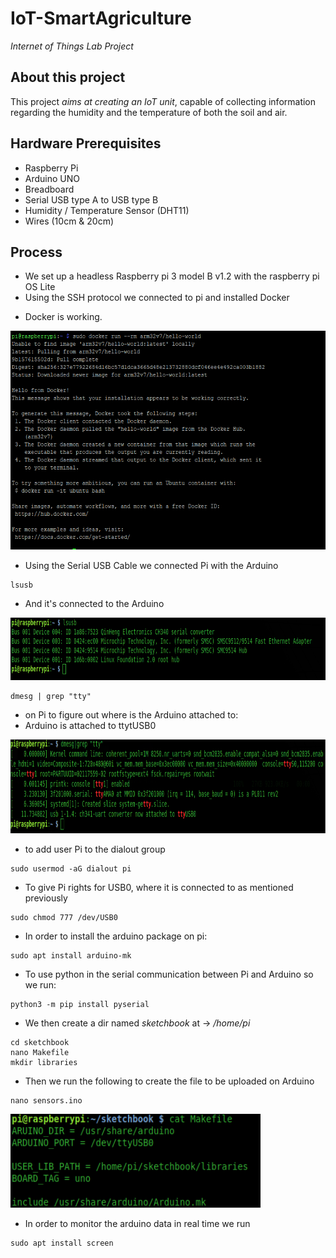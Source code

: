 # IoT-SmartAgriculture
_Internet of Things Lab Project_

## About this project

This project _aims at creating an IoT unit_, capable of collecting information regarding the humidity and the temperature of both the soil and air.

## Hardware Prerequisites

- Raspberry Pi
- Arduino UNO
- Breadboard
- Serial USB type A to USB type B
- Humidity / Temperature Sensor (DHT11)
- Wires (10cm & 20cm)

## Process
* We set up a headless Raspberry pi 3 model B v1.2 with the raspberry pi OS Lite
* Using the SSH protocol we connected to pi and installed Docker
- Docker is working.

<img src="https://raw.githubusercontent.com/Steryos/IoT-SmartAgriculture/main/Images/Image1.png" alt="Image1" width=750 height=350>

* Using the Serial USB Cable we connected Pi with the Arduino

```
lsusb 
```
- And it's connected to the Arduino
<img src="https://raw.githubusercontent.com/Steryos/IoT-SmartAgriculture/main/Images/Image2.png" alt="Image2" width=700 height=100>

```
dmesg | grep "tty"
```
- on Pi to figure out where is the Arduino attached to:
- Arduino is attached to ttytUSB0

<img src="https://raw.githubusercontent.com/Steryos/IoT-SmartAgriculture/main/Images/Image3.png" alt="Image3" width=700 height=150>


* to add user Pi to the dialout group
```
sudo usermod -aG dialout pi
```
* To give Pi rights for USB0, where it is connected to as mentioned previously

```
sudo chmod 777 /dev/USB0
``` 
* In order to install the arduino package on pi:
 
```
sudo apt install arduino-mk
``` 


* To use python in the serial communication between Pi and Arduino so we run: 
```
python3 -m pip install pyserial
``` 


* We then create a dir named _sketchbook_ at -> */home/pi*

```
cd sketchbook
nano Makefile
mkdir libraries
```

* Then we run the following to create the file to be uploaded on Arduino
```
nano sensors.ino
```
<img src="https://raw.githubusercontent.com/Steryos/IoT-SmartAgriculture/main/Images/image4.png" alt="Image43" width=400 height=150>


* In order to monitor the arduino data in real time we run 
```
sudo apt install screen
```